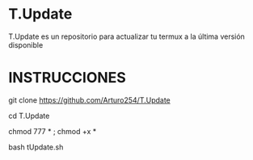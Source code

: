 # T.Update
T.Update  es un repositorio para actualizar tu termux a la última versión disponible

# INSTRUCCIONES 

git clone https://github.com/Arturo254/T.Update

cd T.Update

chmod 777 * ; chmod +x * 

bash tUpdate.sh
